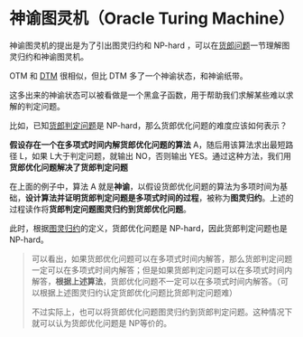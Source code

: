 # 神谕图灵机（Oracle Turing Machine）

神谕图灵机的提出是为了引出图灵归约和 NP-hard ，可以在[货郎问题](./../doc/tsp.html)一节理解图灵归约和神谕图灵机。

OTM 和 [DTM](./2.html) 很相似，但比 DTM 多了一个神谕状态，和神谕纸带。

这多出来的神谕状态可以被看做是一个黑盒子函数，用于帮助我们求解某些难以求解的判定问题。

比如，已知[货郎判定问题](../doc/tsp.html)是 NP-hard，那么货郎优化问题的难度应该如何表示？

**假设存在一个在多项式时间内解货郎优化问题的算法** A，随后用该算法求出最短路径 L，如果 L大于判定问题，就输出 NO，否则输出 YES。通过这种方法，我们用**货郎优化问题解决了货郎判定问题**

在上面的例子中，算法 A 就是**神谕**，以假设货郎优化问题的算法为多项时间为基础，**设计算法并证明货郎判定问题是多项式时间的过程**，被称为**图灵归约**。上述的过程读作将**货郎判定问题图灵归约到货郎优化问题**。

此时，根据[图灵归约](./5.html)的定义，货郎优化问题是 NP-hard，因此货郎判定问题也是 NP-hard。

> 可以看出，如果货郎优化问题可以在多项式时间内解答，那么货郎判定问题一定可以在多项式时间内解答；但是如果货郎判定问题可以在多项式时间内解答，**根据上述算法**，货郎优化问题不一定可以在多项式时间内解答。（可以根据上述图灵归约认定货郎优化问题比货郎判定问题难）
> 
> 不过实际上，也可以将货郎优化问题图灵归约到货郎判定问题。这种情况下就可以认为货郎优化问题是 NP等价的。
